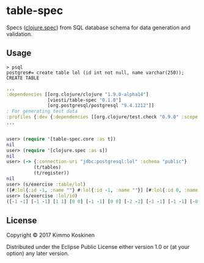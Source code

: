 # table-spec

Specs ([clojure.spec](https://clojure.org/about/spec)) from SQL database schema for data generation and validation.

## Usage

```
> psql
postgres#= create table lol (id int not null, name varchar(250));
CREATE TABLE
```

```clojure
...
:dependencies [[org.clojure/clojure "1.9.0-alpha14"]
               [viesti/table-spec "0.1.0"]
               [org.postgresql/postgresql "9.4.1212"]]
; For generating test data
:profiles {:dev {:dependencies [[org.clojure/test.check "0.9.0" :scope "test"]]}}
...


user> (require '[table-spec.core :as t])
nil
user> (require '[clojure.spec :as s])
nil
user> (-> {:connection-uri "jdbc:postgresql:lol" :schema "public"}
          (t/tables)
          (t/register))
nil
user> (s/exercise :table/lol)
([#:lol{:id -1, :name ""} #:lol{:id -1, :name ""}] [#:lol{:id 0, :name "C"} #:lol{:id 0, :name "C"}]...
user> (s/exercise :lol/id)
([-1 -1] [-1 -1] [1 1] [0 0] [-1 -1] [0 0] [-2 -2] [-1 -1] [-1 -1] [-8 -8])
```

## License

Copyright © 2017 Kimmo Koskinen

Distributed under the Eclipse Public License either version 1.0 or (at
your option) any later version.
